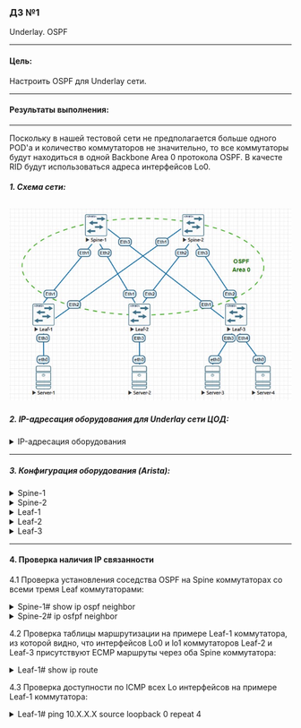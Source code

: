 ### ДЗ №1
Underlay. OSPF
***
#### Цель:
Настроить OSPF для Underlay сети.
***
#### Результаты выполнения:
---
Поскольку в нашей тестовой сети не предполагается больше одного POD'a и количество коммутаторов не значительно, то все коммутаторы будут находиться в одной Backbone Area 0 протокола OSPF.
В качесте RID будут использоваться адреса интерфейсов Lo0.

##### 1. Схема сети:
   
![](https://github.com/egorvshch/DC-networks-design/blob/main/lab2/net_scheme_ospf.jpg)
---

##### 2. IP-адресация оборудования для Underlay сети ЦОД:
<details>
<summary> IP-адресация оборудования </summary>
   
| Device | Interface	| IP Address | Subnet Mask | description |       
|:------ |:-----------|:----------:|:-------------:|:-------------:|
| Spine-1	| Lo0	| 10.0.1.0	| /32 |
| | Lo1	| 10.1.1.0	| /32 |
| | Eth1	| 10.2.1.0	| /31 | to Leaf-1 |
| | Eth2	| 10.2.1.2	| /31 | to Leaf-2 |
| | Eth3	| 10.2.1.4	| /31 | to Leaf-3 |
| Spine-2	| Lo0	| 10.0.2.0	| /32 |
| | Lo1	| 10.1.2.0	| /32 |
| | Eth1	| 10.2.2.0	| /31 | to Leaf-1 |
| | Eth2	| 10.2.2.2	| /31 | to Leaf-2 |
| | Eth3	| 10.2.2.4	| /31 | to Leaf-3 |
| Leaf-1	| Lo0	| 10.0.0.1	| /32 |
| | Lo1	| 10.1.0.1	| /32 |
| | Eth1	| 10.2.1.1	| /31 | to Spine-1 |
| | Eth2	| 10.2.2.1	|/31 | to Spine-2 |
| | Eth3	| 10.4.1.1	| /24 | to Server-1 |
| Leaf-2	| Lo0	| 10.0.0.2	| /32 |
| | Lo1	| 10.1.0.2	| /32 |
| | Eth1	| 10.2.1.3	| /31 | to Spine-1 |
| | Eth2	| 10.2.2.3	| /31 | to Spine-2 |
| | Eth3	| 10.4.2.1	| /24 | to Server-2 |
| Leaf-3	| Lo0	| 10.0.0.3	| /32 |
| | Lo1	| 10.1.0.3	| /32 |
| | Eth1	| 10.2.1.5	| /31 | to Spine-1 |
| | Eth2	| 10.2.2.5	| /31 | to Spine-2 |
| | Eth3	| 10.4.3.1	| /24 | to Server-3 |
| | Eth4	| 10.4.4.1	| /24 | to Server-4 |
| Server-1	| eth0	| 10.4.1.2	| /24 |
| Server-2	| eth0	| 10.4.2.2	| /24 |
| Server-3	| eth0	| 10.4.3.2	| /24 |
| Server-4	| eth0	| 10.4.4.2	| /24 |

</details>

---

##### 3. Конфигурация оборудования (Arista):

<details>
<summary> Spine-1 </summary>
  
```
Spine-1#sh run
! Command: show running-config
! device: Spine-1 (vEOS-lab, EOS-4.29.2F)
!
! boot system flash:/vEOS-lab.swi
!
no aaa root
!
transceiver qsfp default-mode 4x10G
!
service routing protocols model ribd
!
hostname Spine-1
!
spanning-tree mode mstp
!
interface Ethernet1
   description to Leaf-1
   no switchport
   ip address 10.2.1.0/31
   ip ospf network point-to-point
   ip ospf authentication message-digest
   ip ospf area 0.0.0.0
   ip ospf message-digest-key 1 sha256 7 doY42AO/Btg=
!
interface Ethernet2
   description to Leaf-2
   no switchport
   ip address 10.2.1.2/31
   ip ospf network point-to-point
   ip ospf authentication message-digest
   ip ospf area 0.0.0.0
   ip ospf message-digest-key 1 sha256 7 8KY28HxgvF0=
!
interface Ethernet3
   description to Leaf-3
   no switchport
   ip address 10.2.1.4/31
   ip ospf network point-to-point
   ip ospf authentication message-digest
   ip ospf area 0.0.0.0
   ip ospf message-digest-key 1 sha256 7 8KY28HxgvF0=
!
interface Ethernet4
!
interface Ethernet5
!
interface Ethernet6
!
interface Ethernet7
!
interface Ethernet8
!
interface Loopback0
   ip address 10.0.1.0/32
   ip ospf area 0.0.0.0
!
interface Loopback1
   ip address 10.1.1.0/32
   ip ospf area 0.0.0.0
!
interface Management1
!
ip routing
!
router ospf 1
   router-id 10.0.1.0
   passive-interface default
   no passive-interface Ethernet1
   no passive-interface Ethernet2
   no passive-interface Ethernet3
   max-lsa 12000
!
end
Spine-1#

```
</details>

<details>
<summary> Spine-2 </summary>
  
```
Spine-2#sh running-config
! Command: show running-config
! device: Spine-2 (vEOS-lab, EOS-4.29.2F)
!
! boot system flash:/vEOS-lab.swi
!
no aaa root
!
transceiver qsfp default-mode 4x10G
!
service routing protocols model ribd
!
hostname Spine-2
!
spanning-tree mode mstp
!
interface Ethernet1
   description to Leaf-1
   no switchport
   ip address 10.2.2.0/31
   ip ospf network point-to-point
   ip ospf authentication message-digest
   ip ospf area 0.0.0.0
   ip ospf message-digest-key 1 sha256 7 doY42AO/Btg=
!
interface Ethernet2
   description to Leaf-2
   no switchport
   ip address 10.2.2.2/31
   ip ospf network point-to-point
   ip ospf authentication message-digest
   ip ospf area 0.0.0.0
   ip ospf message-digest-key 1 sha256 7 8KY28HxgvF0=
!
interface Ethernet3
   description to Leaf-3
   no switchport
   ip address 10.2.2.4/31
   ip ospf network point-to-point
   ip ospf authentication message-digest
   ip ospf area 0.0.0.0
   ip ospf message-digest-key 1 sha256 7 8KY28HxgvF0=
!
interface Ethernet4
!
interface Ethernet5
!
interface Ethernet6
!
interface Ethernet7
!
interface Ethernet8
!
interface Loopback0
   ip address 10.0.2.0/32
   ip ospf area 0.0.0.0
!
interface Loopback1
   ip address 10.1.2.0/32
   ip ospf area 0.0.0.0
!
interface Management1
!
ip routing
!
router ospf 1
   router-id 10.0.2.0
   passive-interface default
   no passive-interface Ethernet1
   no passive-interface Ethernet2
   no passive-interface Ethernet3
   max-lsa 12000
!
end
Spine-2#

```
</details>

<details>
<summary> Leaf-1 </summary>
  
```
Leaf-1#sh running-config
! Command: show running-config
! device: Leaf-1 (vEOS-lab, EOS-4.29.2F)
!
! boot system flash:/vEOS-lab.swi
!
no aaa root
!
transceiver qsfp default-mode 4x10G
!
service routing protocols model ribd
!
hostname Leaf-1
!
spanning-tree mode mstp
!
interface Ethernet1
   description to Spine-1
   no switchport
   ip address 10.2.1.1/31
   ip ospf network point-to-point
   ip ospf authentication message-digest
   ip ospf area 0.0.0.0
   ip ospf message-digest-key 1 sha256 7 doY42AO/Btg=
!
interface Ethernet2
   description to Spine-2
   no switchport
   ip address 10.2.2.1/31
   ip ospf network point-to-point
   ip ospf authentication message-digest
   ip ospf area 0.0.0.0
   ip ospf message-digest-key 1 sha256 7 8KY28HxgvF0=
!
interface Ethernet3
   description to Server-1
   no switchport
   ip address 10.4.1.1/24
!
interface Ethernet4
!
interface Ethernet5
!
interface Ethernet6
!
interface Ethernet7
!
interface Ethernet8
!
interface Loopback0
   ip address 10.0.0.1/32
   ip ospf area 0.0.0.0
!
interface Loopback1
   ip address 10.1.0.1/32
   ip ospf area 0.0.0.0
!
interface Management1
!
ip routing
!
router ospf 1
   router-id 10.0.0.1
   passive-interface default
   no passive-interface Ethernet1
   no passive-interface Ethernet2
   no passive-interface Ethernet3
   max-lsa 12000
!
end
Leaf-1#

```
</details>

<details>
<summary> Leaf-2 </summary>
  
```
Leaf-2#sh run
! Command: show running-config
! device: Leaf-2 (vEOS-lab, EOS-4.29.2F)
!
! boot system flash:/vEOS-lab.swi
!
no aaa root
!
transceiver qsfp default-mode 4x10G
!
service routing protocols model ribd
!
hostname Leaf-2
!
spanning-tree mode mstp
!
interface Ethernet1
   description to Spine-1
   no switchport
   ip address 10.2.1.3/31
   ip ospf network point-to-point
   ip ospf authentication message-digest
   ip ospf area 0.0.0.0
   ip ospf message-digest-key 1 sha256 7 doY42AO/Btg=
!
interface Ethernet2
   description to Spine-2
   no switchport
   ip address 10.2.2.3/31
   ip ospf network point-to-point
   ip ospf authentication message-digest
   ip ospf area 0.0.0.0
   ip ospf message-digest-key 1 sha256 7 8KY28HxgvF0=
!
interface Ethernet3
   description to Server-2
   no switchport
   ip address 10.4.2.1/24
!
interface Ethernet4
!
interface Ethernet5
!
interface Ethernet6
!
interface Ethernet7
!
interface Ethernet8
!
interface Loopback0
   ip address 10.0.0.2/32
   ip ospf area 0.0.0.0
!
interface Loopback1
   ip address 10.1.0.2/32
   ip ospf area 0.0.0.0
!
interface Management1
!
ip routing
!
router ospf 1
   router-id 10.0.0.2
   passive-interface default
   no passive-interface Ethernet1
   no passive-interface Ethernet2
   no passive-interface Ethernet3
   max-lsa 12000
!
end
Leaf-2#

```
</details>

<details>
<summary> Leaf-3 </summary>
  
```
Leaf-3#sh running-config
! Command: show running-config
! device: Leaf-3 (vEOS-lab, EOS-4.29.2F)
!
! boot system flash:/vEOS-lab.swi
!
no aaa root
!
transceiver qsfp default-mode 4x10G
!
service routing protocols model ribd
!
hostname Leaf-3
!
spanning-tree mode mstp
!
interface Ethernet1
   description to Spine-1
   no switchport
   ip address 10.2.1.5/31
   ip ospf network point-to-point
   ip ospf authentication message-digest
   ip ospf area 0.0.0.0
   ip ospf message-digest-key 1 sha256 7 doY42AO/Btg=
!
interface Ethernet2
   description to Spine-2
   no switchport
   ip address 10.2.2.5/31
   ip ospf network point-to-point
   ip ospf authentication message-digest
   ip ospf area 0.0.0.0
   ip ospf message-digest-key 1 sha256 7 8KY28HxgvF0=
!
interface Ethernet3
   description to Server-3
   no switchport
   ip address 10.4.3.1/24
!
interface Ethernet4
   description to Server-4
   no switchport
   ip address 10.4.4.1/24
!
interface Ethernet5
!
interface Ethernet6
!
interface Ethernet7
!
interface Ethernet8
!
interface Loopback0
   ip address 10.0.0.3/32
   ip ospf area 0.0.0.0
!
interface Loopback1
   ip address 10.1.0.3/32
   ip ospf area 0.0.0.0
!
interface Management1
!
ip routing
!
router ospf 1
   router-id 10.0.0.3
   passive-interface default
   no passive-interface Ethernet1
   no passive-interface Ethernet2
   no passive-interface Ethernet3
   max-lsa 12000
!
end
Leaf-3#

```
</details>

---

#### 4. Проверка наличия IP связанности

 4.1 Проверка установления соседства OSPF на Spine коммутаторах со всеми тремя Leaf коммутаторами:
<details>
<summary> Spine-1# show ip ospf neighbor </summary>
  
```
Spine-1#sh ip ospf neighbor
Neighbor ID     Instance VRF      Pri State                  Dead Time   Address         Interface
10.0.0.1        1        default  0   FULL                   00:00:37    10.2.1.1        Ethernet1
10.0.0.2        1        default  0   FULL                   00:00:33    10.2.1.3        Ethernet2
10.0.0.3        1        default  0   FULL                   00:00:29    10.2.1.5        Ethernet3
Spine-1#

```
</details>

<details>
<summary> Spine-2# ip osfpf neighbor </summary>
  
```
Spine-2#sh ip ospf neighbor
Neighbor ID     Instance VRF      Pri State                  Dead Time   Address         Interface
10.0.0.1        1        default  0   FULL                   00:00:32    10.2.2.1        Ethernet1
10.0.0.2        1        default  0   FULL                   00:00:34    10.2.2.3        Ethernet2
10.0.0.3        1        default  0   FULL                   00:00:32    10.2.2.5        Ethernet3
Spine-2#

```
</details>

 4.2 Проверка таблицы маршрутизации на примере Leaf-1 коммутатора, из которой видно, что интерфейсов Lo0 и lo1 коммутаторов Leaf-2 и Leaf-3 присутствуют ECMP маршруты через оба Spine коммутатора:

<details>
<summary> Leaf-1# show ip route  </summary>
  
```
Leaf-1#show ip route

VRF: default
Codes: C - connected, S - static, K - kernel,
       O - OSPF, IA - OSPF inter area, E1 - OSPF external type 1,
       E2 - OSPF external type 2, N1 - OSPF NSSA external type 1,
       N2 - OSPF NSSA external type2, B - Other BGP Routes,
       B I - iBGP, B E - eBGP, R - RIP, I L1 - IS-IS level 1,
       I L2 - IS-IS level 2, O3 - OSPFv3, A B - BGP Aggregate,
       A O - OSPF Summary, NG - Nexthop Group Static Route,
       V - VXLAN Control Service, M - Martian,
       DH - DHCP client installed default route,
       DP - Dynamic Policy Route, L - VRF Leaked,
       G  - gRIBI, RC - Route Cache Route

Gateway of last resort is not set

 C        10.0.0.1/32 is directly connected, Loopback0
 O        10.0.0.2/32 [110/30] via 10.2.1.0, Ethernet1
                               via 10.2.2.0, Ethernet2
 O        10.0.0.3/32 [110/30] via 10.2.1.0, Ethernet1
                               via 10.2.2.0, Ethernet2
 O        10.0.1.0/32 [110/20] via 10.2.1.0, Ethernet1
 O        10.0.2.0/32 [110/20] via 10.2.2.0, Ethernet2
 C        10.1.0.1/32 is directly connected, Loopback1
 O        10.1.0.2/32 [110/30] via 10.2.1.0, Ethernet1
                               via 10.2.2.0, Ethernet2
 O        10.1.0.3/32 [110/30] via 10.2.1.0, Ethernet1
                               via 10.2.2.0, Ethernet2
 O        10.1.1.0/32 [110/20] via 10.2.1.0, Ethernet1
 O        10.1.2.0/32 [110/20] via 10.2.2.0, Ethernet2
 C        10.2.1.0/31 is directly connected, Ethernet1
 O        10.2.1.2/31 [110/20] via 10.2.1.0, Ethernet1
 O        10.2.1.4/31 [110/20] via 10.2.1.0, Ethernet1
 C        10.2.2.0/31 is directly connected, Ethernet2
 O        10.2.2.2/31 [110/20] via 10.2.2.0, Ethernet2
 O        10.2.2.4/31 [110/20] via 10.2.2.0, Ethernet2
 C        10.4.1.0/24 is directly connected, Ethernet3
Leaf-1#

```
</details>

 4.3 Проверка доступности по ICMP всех Lo интерфейсов на примере Leaf-1 коммутатора:

<details>
<summary> Leaf-1# ping 10.X.X.X source loopback 0 repeat 4 </summary>
  
```
Leaf-1#ping 10.0.0.2 source loopback 0 repeat 4
PING 10.0.0.2 (10.0.0.2) from 10.0.0.1 : 72(100) bytes of data.
80 bytes from 10.0.0.2: icmp_seq=1 ttl=63 time=18.0 ms
80 bytes from 10.0.0.2: icmp_seq=2 ttl=63 time=17.3 ms
80 bytes from 10.0.0.2: icmp_seq=3 ttl=63 time=13.1 ms
80 bytes from 10.0.0.2: icmp_seq=4 ttl=63 time=14.4 ms

--- 10.0.0.2 ping statistics ---
4 packets transmitted, 4 received, 0% packet loss, time 50ms
rtt min/avg/max/mdev = 13.143/15.739/18.064/2.019 ms, pipe 2, ipg/ewma 16.937/17.000 ms
Leaf-1#ping 10.0.0.3 source loopback 0 repeat 4
PING 10.0.0.3 (10.0.0.3) from 10.0.0.1 : 72(100) bytes of data.
80 bytes from 10.0.0.3: icmp_seq=1 ttl=63 time=19.7 ms
80 bytes from 10.0.0.3: icmp_seq=2 ttl=63 time=15.9 ms
80 bytes from 10.0.0.3: icmp_seq=3 ttl=63 time=15.8 ms
80 bytes from 10.0.0.3: icmp_seq=4 ttl=63 time=13.2 ms

--- 10.0.0.3 ping statistics ---
4 packets transmitted, 4 received, 0% packet loss, time 54ms
rtt min/avg/max/mdev = 13.238/16.187/19.704/2.303 ms, pipe 2, ipg/ewma 18.029/18.115 ms
Leaf-1#ping 10.1.0.2 source loopback 0 repeat 4
PING 10.1.0.2 (10.1.0.2) from 10.0.0.1 : 72(100) bytes of data.
80 bytes from 10.1.0.2: icmp_seq=1 ttl=63 time=22.2 ms
80 bytes from 10.1.0.2: icmp_seq=2 ttl=63 time=16.4 ms
80 bytes from 10.1.0.2: icmp_seq=3 ttl=63 time=13.6 ms
80 bytes from 10.1.0.2: icmp_seq=4 ttl=63 time=13.5 ms

--- 10.1.0.2 ping statistics ---
4 packets transmitted, 4 received, 0% packet loss, time 54ms
rtt min/avg/max/mdev = 13.584/16.500/22.255/3.521 ms, pipe 2, ipg/ewma 18.306/19.681 ms
Leaf-1#ping 10.1.0.3 source loopback 0 repeat 4
PING 10.1.0.3 (10.1.0.3) from 10.0.0.1 : 72(100) bytes of data.
80 bytes from 10.1.0.3: icmp_seq=1 ttl=63 time=18.8 ms
80 bytes from 10.1.0.3: icmp_seq=2 ttl=63 time=15.7 ms
80 bytes from 10.1.0.3: icmp_seq=3 ttl=63 time=15.9 ms
80 bytes from 10.1.0.3: icmp_seq=4 ttl=63 time=13.6 ms

--- 10.1.0.3 ping statistics ---
4 packets transmitted, 4 received, 0% packet loss, time 51ms
rtt min/avg/max/mdev = 13.646/16.038/18.857/1.860 ms, pipe 2, ipg/ewma 17.221/17.585 ms
Leaf-1#ping 10.0.1.0 source loopback 0 repeat 4
PING 10.0.1.0 (10.0.1.0) from 10.0.0.1 : 72(100) bytes of data.
80 bytes from 10.0.1.0: icmp_seq=1 ttl=64 time=8.62 ms
80 bytes from 10.0.1.0: icmp_seq=2 ttl=64 time=6.93 ms
80 bytes from 10.0.1.0: icmp_seq=3 ttl=64 time=6.61 ms
80 bytes from 10.0.1.0: icmp_seq=4 ttl=64 time=10.4 ms

--- 10.0.1.0 ping statistics ---
4 packets transmitted, 4 received, 0% packet loss, time 30ms
rtt min/avg/max/mdev = 6.616/8.153/10.432/1.522 ms, ipg/ewma 10.069/8.472 ms
Leaf-1#ping 10.0.2.0 source loopback 0 repeat 4
PING 10.0.2.0 (10.0.2.0) from 10.0.0.1 : 72(100) bytes of data.
80 bytes from 10.0.2.0: icmp_seq=1 ttl=64 time=9.47 ms
80 bytes from 10.0.2.0: icmp_seq=2 ttl=64 time=7.42 ms
80 bytes from 10.0.2.0: icmp_seq=3 ttl=64 time=7.49 ms
80 bytes from 10.0.2.0: icmp_seq=4 ttl=64 time=7.74 ms

--- 10.0.2.0 ping statistics ---
4 packets transmitted, 4 received, 0% packet loss, time 35ms
rtt min/avg/max/mdev = 7.429/8.033/9.471/0.843 ms, ipg/ewma 11.735/8.843 ms
Leaf-1#ping 10.1.1.0 source loopback 0 repeat 4
PING 10.1.1.0 (10.1.1.0) from 10.0.0.1 : 72(100) bytes of data.
80 bytes from 10.1.1.0: icmp_seq=1 ttl=64 time=8.88 ms
80 bytes from 10.1.1.0: icmp_seq=2 ttl=64 time=6.36 ms
80 bytes from 10.1.1.0: icmp_seq=3 ttl=64 time=8.41 ms
80 bytes from 10.1.1.0: icmp_seq=4 ttl=64 time=6.49 ms

--- 10.1.1.0 ping statistics ---
4 packets transmitted, 4 received, 0% packet loss, time 30ms
rtt min/avg/max/mdev = 6.361/7.539/8.886/1.130 ms, ipg/ewma 10.109/8.294 ms
Leaf-1#ping 10.1.2.0 source loopback 0 repeat 4
PING 10.1.2.0 (10.1.2.0) from 10.0.0.1 : 72(100) bytes of data.
80 bytes from 10.1.2.0: icmp_seq=1 ttl=64 time=8.01 ms
80 bytes from 10.1.2.0: icmp_seq=2 ttl=64 time=6.45 ms
80 bytes from 10.1.2.0: icmp_seq=3 ttl=64 time=8.45 ms
80 bytes from 10.1.2.0: icmp_seq=4 ttl=64 time=7.09 ms

--- 10.1.2.0 ping statistics ---
4 packets transmitted, 4 received, 0% packet loss, time 35ms
rtt min/avg/max/mdev = 6.457/7.503/8.451/0.777 ms, ipg/ewma 11.867/7.795 ms
Leaf-1#

```
</details>





